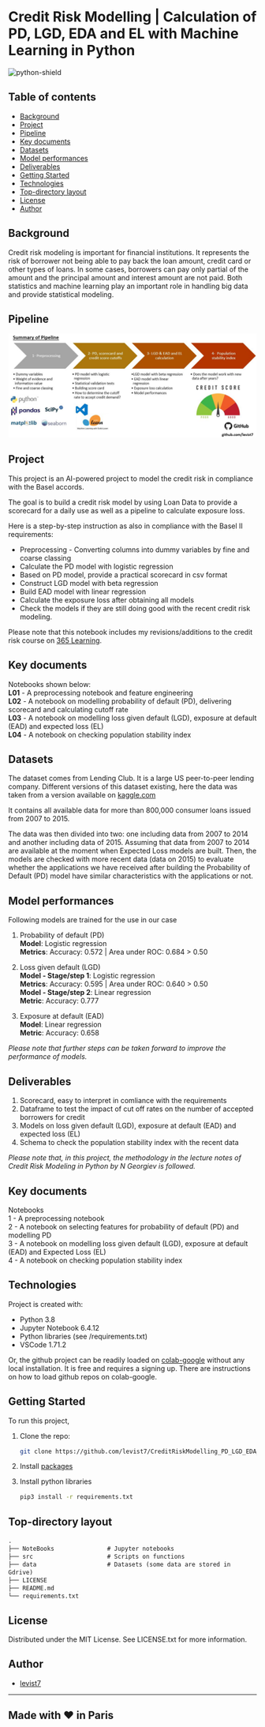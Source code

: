 # Credit Risk Modelling | Calculation of PD, LGD, EDA and EL with Machine Learning in Python  

![python-shield](https://forthebadge.com/images/badges/made-with-python.svg)

## Table of contents
* [Background](#background)
* [Project](#project)
* [Pipeline](#pipeline)
* [Key documents](#key-documents)
* [Datasets](#datasets)
* [Model performances](#model-performances)  
* [Deliverables](#deliverables)
* [Getting Started](#getting-started)
* [Technologies](#technologies)
* [Top-directory layout](#top-directory-layout)
* [License](#license)
* [Author](#author)

## Background

Credit risk modeling is important for financial institutions. It represents the risk of borrower not being able to pay back the loan amount, credit card or other types of loans. In some cases, borrowers can pay only partial of the amount and the principal amount and interest amount are not paid. Both statistics and machine learning play an important role in handling big data and provide statistical modeling. 

## Pipeline  


<img src= ".pipeline_sum.jpg">

## Project

This project is an AI-powered project to model the credit risk in compliance with the Basel accords.

The goal is to build a credit risk model by using Loan Data to provide a scorecard for a daily use as well as a pipeline to calculate exposure loss.

Here is a step-by-step instruction as also in compliance with the Basel II requirements:

*  Preprocessing - Converting columns into dummy variables by fine and coarse classing
*  Calculate the PD model with logistic regression
*  Based on PD model, provide a practical scorecard in csv format
*  Construct LGD model with beta regression
*  Build EAD model with linear regression
*  Calculate the exposure loss after obtaining all models
*  Check the models if they are still doing good with the recent credit risk modeling.

Please note that this notebook includes my revisions/additions to the credit risk course on [365 Learning](https://365datascience.com/courses/credit-risk-modeling-in-python/).

## Key documents
	
Notebooks shown below:  
**L01** - A preprocessing notebook and feature engineering  
**L02** - A notebook on modelling probability of default (PD), delivering scorecard and calculating cutoff rate   
**L03** - A notebook on modelling loss given default (LGD), exposure at default (EAD) and expected loss (EL)  
**L04** - A notebook on checking population stability index  

## Datasets

The dataset comes from Lending Club. It is a large US peer-to-peer lending company. Different versions of this dataset existing, here the data was taken from a version available on [kaggle.com](https://www.kaggle.com/wendykan/lending-club-loan-data/version/1) 

It contains all available data for more than 800,000 consumer loans issued from 2007 to 2015.

The data was then divided into two: one including data from 2007 to 2014 and another including data of 2015. Assuming that data from 2007 to 2014 are available at the moment when Expected Loss models are built. Then, the models are checked with more recent data (data on 2015) to evaluate whether the applications we have received after building the Probability of Default (PD) model have similar characteristics with the applications or not.  

## Model performances

Following models are trained for the use in our case  
1.  Probability of default (PD)  
**Model**: Logistic regression  
**Metrics**: Accuracy: 0.572 | Area under ROC: 0.684 > 0.50  

2.  Loss given default (LGD)  
**Model - Stage/step 1**: Logistic regression  
**Metrics**: Accuracy: 0.595 | Area under ROC: 0.640 > 0.50  
**Model - Stage/step 2**: Linear regression  
**Metric**: Accuracy: 0.777

3. Exposure at default (EAD)  
**Model**: Linear regression  
**Metric**: Accuracy: 0.658  

*Please note that further steps can be taken forward to improve the performance of models.*

## Deliverables

1. Scorecard, easy to interpret in comliance with the requirements    
2. Dataframe to test the impact of cut off rates on the number of accepted borrowers for credit
3. Models on loss given default (LGD), exposure at default (EAD) and expected loss (EL)  
4. Schema to check the population stability index with the recent data

*Please note that, in this project, the methodology in the lecture notes of Credit Risk Modeling in Python by N Georgiev is followed.*

## Key documents
	
Notebooks  
1 - A preprocessing notebook  
2 - A notebook on selecting features for probability of default (PD) and modelling PD  
3 - A notebook on modelling loss given default (LGD), exposure at default (EAD) and Expected Loss (EL)  
4 - A notebook on checking population stability index  

## Technologies

Project is created with:
* Python 3.8
* Jupyter Notebook 6.4.12
* Python libraries (see /requirements.txt)
* VSCode 1.71.2

Or, the github project can be readily loaded on [colab-google](https://colab.research.google.com) without any local installation. It is free and requires a signing up. There are instructions on how to load github repos on colab-google.

## Getting Started

To run this project, 
1. Clone the repo:
   ```sh
   git clone https://github.com/levist7/CreditRiskModelling_PD_LGD_EDA_EL.git
   ```
2. Install [packages](#technologies)

3. Install python libraries
   ```sh
   pip3 install -r requirements.txt
   ```
   
## Top-directory layout

    .
    ├── NoteBooks               # Jupyter notebooks   
    ├── src                     # Scripts on functions 
    ├── data                    # Datasets (some data are stored in Gdrive)    
    ├── LICENSE
    ├── README.md 
    └── requirements.txt

## License

Distributed under the MIT License. See LICENSE.txt for more information.

## Author  

* [levist7](https://github.com/levist7)
---
Made with ❤️ in Paris
---

